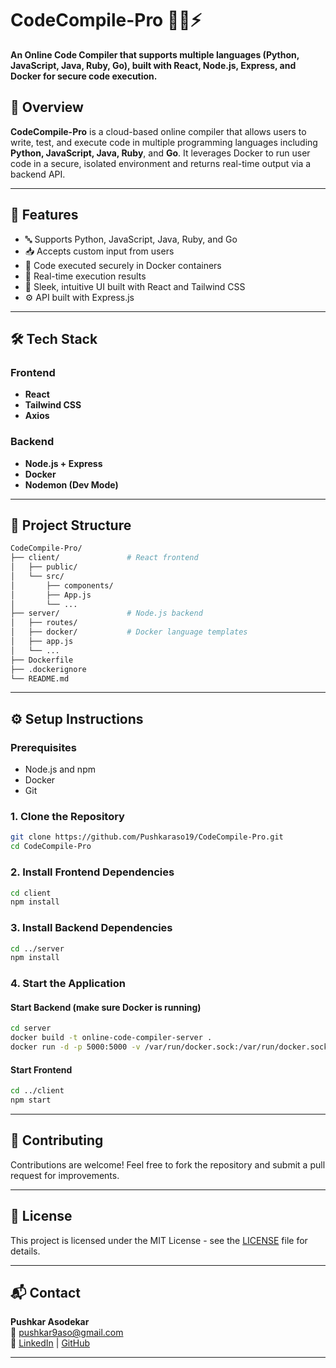 # CodeCompile-Pro 🧑‍💻⚡

**An Online Code Compiler that supports multiple languages (Python, JavaScript, Java, Ruby, Go), built with React, Node.js, Express, and Docker for secure code execution.**



## 📌 Overview

**CodeCompile-Pro** is a cloud-based online compiler that allows users to write, test, and execute code in multiple programming languages including **Python, JavaScript, Java, Ruby**, and **Go**. It leverages Docker to run user code in a secure, isolated environment and returns real-time output via a backend API.

---

## 🚀 Features

- 🔤 Supports Python, JavaScript, Java, Ruby, and Go
- 📥 Accepts custom input from users
- 🐳 Code executed securely in Docker containers
- 🎯 Real-time execution results
- 🎨 Sleek, intuitive UI built with React and Tailwind CSS
- ⚙️ API built with Express.js

---

## 🛠️ Tech Stack

### Frontend
- **React**
- **Tailwind CSS**
- **Axios**

### Backend
- **Node.js + Express**
- **Docker**
- **Nodemon (Dev Mode)**

---

## 📁 Project Structure

```bash
CodeCompile-Pro/
├── client/               # React frontend
│   ├── public/
│   └── src/
│       ├── components/
│       ├── App.js
│       └── ...
├── server/               # Node.js backend
│   ├── routes/
│   ├── docker/           # Docker language templates
│   ├── app.js
│   └── ...
├── Dockerfile
├── .dockerignore
└── README.md
```

---

## ⚙️ Setup Instructions

### Prerequisites

- Node.js and npm
- Docker
- Git

### 1. Clone the Repository

```bash
git clone https://github.com/Pushkaraso19/CodeCompile-Pro.git
cd CodeCompile-Pro
```

### 2. Install Frontend Dependencies

```bash
cd client
npm install
```

### 3. Install Backend Dependencies

```bash
cd ../server
npm install
```

### 4. Start the Application

#### Start Backend (make sure Docker is running)

```bash
cd server
docker build -t online-code-compiler-server .
docker run -d -p 5000:5000 -v /var/run/docker.sock:/var/run/docker.sock --name code-compiler online-code-compiler-server
```

#### Start Frontend

```bash
cd ../client
npm start
```

---


## 🤝 Contributing

Contributions are welcome! Feel free to fork the repository and submit a pull request for improvements.

---

## 📄 License

This project is licensed under the MIT License - see the [LICENSE](LICENSE) file for details.

---

## 📬 Contact

**Pushkar Asodekar**  
📧 [pushkar9aso@gmail.com](mailto:pushkar9aso@gmail.com)  
🔗 [LinkedIn](https://www.linkedin.com/in/pushkar-asodekar) | [GitHub](https://github.com/Pushkaraso19)

---
